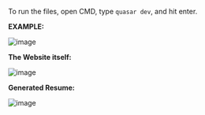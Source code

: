 To run the files, open CMD, type `quasar dev`, and hit enter.

**EXAMPLE:**

![image](https://github.com/anferlleesugay/resume-generator/assets/85755898/8e6d589d-f057-4fde-9a64-9034748c45ca)

**The Website itself:**

![image](https://github.com/anferlleesugay/resume-generator/assets/85755898/bdf7e07f-644b-47c2-abfb-24e4b50a352b)

**Generated Resume:**

![image](https://github.com/anferlleesugay/resume-generator/assets/85755898/4f3fd4bf-4c7f-42ba-b2dc-8b1b7d033642)
